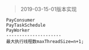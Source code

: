 > 2019-03-15-01版本实现
```
PayConsumer
PayTaskSchedule
PayWorker
---------------------
最大执行线程数maxThreadSize=n+1;
```